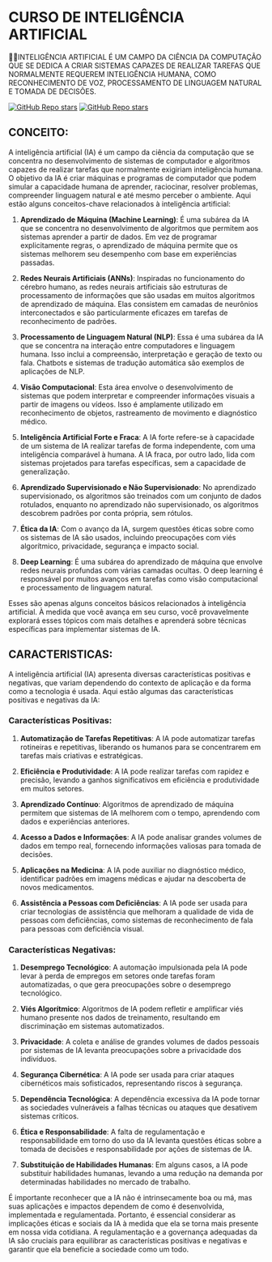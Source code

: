 # CURSO DE INTELIGÊNCIA ARTIFICIAL
👨‍⚖️INTELIGÊNCIA ARTIFICIAL É UM CAMPO DA CIÊNCIA DA COMPUTAÇÃO QUE SE DEDICA A CRIAR SISTEMAS CAPAZES DE REALIZAR TAREFAS QUE NORMALMENTE REQUEREM INTELIGÊNCIA HUMANA, COMO RECONHECIMENTO DE VOZ, PROCESSAMENTO DE LINGUAGEM NATURAL E TOMADA DE DECISÕES.

[![GitHub Repo stars](https://img.shields.io/badge/VILHALVA-GITHUB-03A9F4?logo=github)](https://github.com/VILHALVA) 
[![GitHub Repo stars](https://img.shields.io/badge/-PLAYLIST%20DO%20YOUTUBE-blueviolet)](https://youtube.com/playlist?list=PLxI8Can9yAHfY4b6dAzpH5_Z-gz4wM-Jq&si=ZyV-aOWCdEio-sIh)

## CONCEITO:
A inteligência artificial (IA) é um campo da ciência da computação que se concentra no desenvolvimento de sistemas de computador e algoritmos capazes de realizar tarefas que normalmente exigiriam inteligência humana. O objetivo da IA é criar máquinas e programas de computador que podem simular a capacidade humana de aprender, raciocinar, resolver problemas, compreender linguagem natural e até mesmo perceber o ambiente. Aqui estão alguns conceitos-chave relacionados à inteligência artificial:

1. **Aprendizado de Máquina (Machine Learning)**: É uma subárea da IA que se concentra no desenvolvimento de algoritmos que permitem aos sistemas aprender a partir de dados. Em vez de programar explicitamente regras, o aprendizado de máquina permite que os sistemas melhorem seu desempenho com base em experiências passadas.

2. **Redes Neurais Artificiais (ANNs)**: Inspiradas no funcionamento do cérebro humano, as redes neurais artificiais são estruturas de processamento de informações que são usadas em muitos algoritmos de aprendizado de máquina. Elas consistem em camadas de neurônios interconectados e são particularmente eficazes em tarefas de reconhecimento de padrões.

3. **Processamento de Linguagem Natural (NLP)**: Essa é uma subárea da IA que se concentra na interação entre computadores e linguagem humana. Isso inclui a compreensão, interpretação e geração de texto ou fala. Chatbots e sistemas de tradução automática são exemplos de aplicações de NLP.

4. **Visão Computacional**: Esta área envolve o desenvolvimento de sistemas que podem interpretar e compreender informações visuais a partir de imagens ou vídeos. Isso é amplamente utilizado em reconhecimento de objetos, rastreamento de movimento e diagnóstico médico.

5. **Inteligência Artificial Forte e Fraca**: A IA forte refere-se à capacidade de um sistema de IA realizar tarefas de forma independente, com uma inteligência comparável à humana. A IA fraca, por outro lado, lida com sistemas projetados para tarefas específicas, sem a capacidade de generalização.

6. **Aprendizado Supervisionado e Não Supervisionado**: No aprendizado supervisionado, os algoritmos são treinados com um conjunto de dados rotulados, enquanto no aprendizado não supervisionado, os algoritmos descobrem padrões por conta própria, sem rótulos.

7. **Ética da IA**: Com o avanço da IA, surgem questões éticas sobre como os sistemas de IA são usados, incluindo preocupações com viés algorítmico, privacidade, segurança e impacto social.

8. **Deep Learning**: É uma subárea do aprendizado de máquina que envolve redes neurais profundas com várias camadas ocultas. O deep learning é responsável por muitos avanços em tarefas como visão computacional e processamento de linguagem natural.

Esses são apenas alguns conceitos básicos relacionados à inteligência artificial. À medida que você avança em seu curso, você provavelmente explorará esses tópicos com mais detalhes e aprenderá sobre técnicas específicas para implementar sistemas de IA. 

## CARACTERISTICAS:
A inteligência artificial (IA) apresenta diversas características positivas e negativas, que variam dependendo do contexto de aplicação e da forma como a tecnologia é usada. Aqui estão algumas das características positivas e negativas da IA:

### Características Positivas:

1. **Automatização de Tarefas Repetitivas**: A IA pode automatizar tarefas rotineiras e repetitivas, liberando os humanos para se concentrarem em tarefas mais criativas e estratégicas.

2. **Eficiência e Produtividade**: A IA pode realizar tarefas com rapidez e precisão, levando a ganhos significativos em eficiência e produtividade em muitos setores.

3. **Aprendizado Contínuo**: Algoritmos de aprendizado de máquina permitem que sistemas de IA melhorem com o tempo, aprendendo com dados e experiências anteriores.

4. **Acesso a Dados e Informações**: A IA pode analisar grandes volumes de dados em tempo real, fornecendo informações valiosas para tomada de decisões.

5. **Aplicações na Medicina**: A IA pode auxiliar no diagnóstico médico, identificar padrões em imagens médicas e ajudar na descoberta de novos medicamentos.

6. **Assistência a Pessoas com Deficiências**: A IA pode ser usada para criar tecnologias de assistência que melhoram a qualidade de vida de pessoas com deficiências, como sistemas de reconhecimento de fala para pessoas com deficiência visual.

### Características Negativas:

1. **Desemprego Tecnológico**: A automação impulsionada pela IA pode levar à perda de empregos em setores onde tarefas foram automatizadas, o que gera preocupações sobre o desemprego tecnológico.

2. **Viés Algorítmico**: Algoritmos de IA podem refletir e amplificar viés humano presente nos dados de treinamento, resultando em discriminação em sistemas automatizados.

3. **Privacidade**: A coleta e análise de grandes volumes de dados pessoais por sistemas de IA levanta preocupações sobre a privacidade dos indivíduos.

4. **Segurança Cibernética**: A IA pode ser usada para criar ataques cibernéticos mais sofisticados, representando riscos à segurança.

5. **Dependência Tecnológica**: A dependência excessiva da IA pode tornar as sociedades vulneráveis a falhas técnicas ou ataques que desativem sistemas críticos.

6. **Ética e Responsabilidade**: A falta de regulamentação e responsabilidade em torno do uso da IA levanta questões éticas sobre a tomada de decisões e responsabilidade por ações de sistemas de IA.

7. **Substituição de Habilidades Humanas**: Em alguns casos, a IA pode substituir habilidades humanas, levando a uma redução na demanda por determinadas habilidades no mercado de trabalho.

É importante reconhecer que a IA não é intrinsecamente boa ou má, mas suas aplicações e impactos dependem de como é desenvolvida, implementada e regulamentada. Portanto, é essencial considerar as implicações éticas e sociais da IA à medida que ela se torna mais presente em nossa vida cotidiana. A regulamentação e a governança adequadas da IA são cruciais para equilibrar as características positivas e negativas e garantir que ela beneficie a sociedade como um todo.
